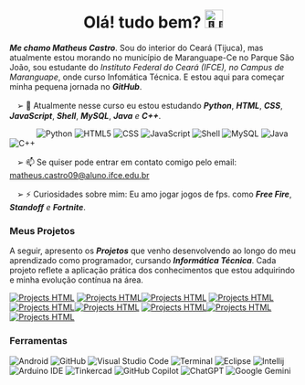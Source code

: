 <h1 align="center"> Olá! tudo bem? <img src="https://fonts.gstatic.com/s/e/notoemoji/latest/1f44b_1f3fb/512.gif" alt="👋🏻" width="32" height="32">
</h1>


_**Me chamo Matheus Castro**_. Sou do interior do Ceará (Tijuca), mas atualmente estou morando no município de Maranguape-Ce no Parque São João, sou estudante do *Instituto Federal do Ceará (IFCE), no Campus de Maranguape*, onde curso Infomática Técnica. E estou aqui para começar minha pequena jornada no _**GitHub**_.

ㅤ➢ 🌱 Atualmente nesse curso eu estou estudando _**Python**_, _**HTML**_, _**CSS**_, _**JavaScript**_, _**Shell**_, _**MySQL**_, _**Java**_ _e_ _**C++**_. 

              ![Python](https://img.shields.io/badge/python-222222?style=for-the-badge&logo=python&logoColor=006699)
![HTML5](https://img.shields.io/badge/html-222222?style=for-the-badge&logo=html5&logoColor=FF6633)
![CSS](https://img.shields.io/badge/CSS-222222?&style=for-the-badge&logo=css3&logoColor=6633FF)
![JavaScript](https://img.shields.io/badge/javascript-222222?&style=for-the-badge&logo=html5&logoColor=FFFF00)
![Shell](https://img.shields.io/badge/Shell-222222?style=for-the-badge&logo=linux&logoColor=99FF00)
![MySQL](https://img.shields.io/badge/MySQL-222222?style=for-the-badge&logo=MySQL&logoColor=3399CC)
![Java](https://img.shields.io/badge/java-222222?style=for-the-badge&logo=openjdk&logoColor=CC9900)
![C++](https://img.shields.io/badge/C%2B%2B-222222?style=for-the-badge&logo=C%2B%2B&logoColor=CC6699)

ㅤ➢ 📫 Se quiser pode entrar em contato comigo pelo email: matheus.castro09@aluno.ifce.edu.br

ㅤ➢ ⚡ Curiosidades sobre mim: Eu amo jogar jogos de fps. como _**Free Fire**_, _**Standoff**_ _e_ _**Fortnite**_.

### Meus Projetos

A seguir, apresento os _**Projetos**_ que venho desenvolvendo ao longo do meu aprendizado como programador, cursando _**Informática Técnica**_. Cada projeto reflete a aplicação prática dos conhecimentos que estou adquirindo e minha evolução contínua na área.


[![Projects HTML](https://img.shields.io/badge/Projects%20HTML-222222?style=for-the-badge&logo=html5&logoColor=FF6633)](https://teuzreal.github.io/ProjetosWeb1-HTML/) [![Projects HTML](https://img.shields.io/badge/-222222?style=for-the-badge&logo=html5&logoColor=FF6633)](https://teuzreal.github.io/ProjetoCard)[![Projects HTML](https://img.shields.io/badge/Project%20Card-222222?style=for-the-badge&logo=CSS3&logoColor=6633ff)](https://teuzreal.github.io/ProjetoCard/) [![Projects HTML](https://img.shields.io/badge/-222222?style=for-the-badge&logo=html5&logoColor=FF6633)](https://teuzreal.github.io/ProjetoCars)[![Projects HTML](https://img.shields.io/badge/-222222?style=for-the-badge&logo=CSS3&logoColor=6633ff)](https://teuzreal.github.io/ProjetoCars)[![Projects HTML](https://img.shields.io/badge/Project%20Cars-222222?style=for-the-badge&logo=html5&logoColor=FFFF00)](https://teuzreal.github.io/ProjetoCars/) [![Projects HTML](https://img.shields.io/badge/-222222?style=for-the-badge&logo=html5&logoColor=FF6633)](https://teuzreal.github.io/ProjetoCars)[![Projects HTML](https://img.shields.io/badge/-222222?style=for-the-badge&logo=CSS3&logoColor=6633ff)](https://teuzreal.github.io/ProjetoCars)[![Projects HTML](https://img.shields.io/badge/Project%20Store-222222?style=for-the-badge&logo=html5&logoColor=FFFF00)](https://teuzreal.github.io/ProjetoStore/)

### Ferramentas
![Android](https://img.shields.io/badge/Samsung-Galaxy_A55-999999?style=for-the-badge&logo=f-droid&logoColor=white)
![GitHub](https://img.shields.io/badge/github-222222.svg?style=for-the-badge&logo=github&logoColor=white)
![Visual Studio Code](https://img.shields.io/badge/Visual%20Studio%20Code-0078d7.svg?style=for-the-badge&logo=veed&logoColor=white)
![Terminal](https://img.shields.io/badge/Terminal-222222?style=for-the-badge&logo=Accenture&logoColor=white)
![Eclipse](https://img.shields.io/badge/Eclipse-2C2255?style=for-the-badge&logo=eclipse&logoColor=white)
![Intellij](https://img.shields.io/badge/IntelliJ%20IDEA-6633FF.svg?style=for-the-badge&logo=IntelliJ-IDEA&logoColor=white)
![Arduino IDE](https://img.shields.io/badge/Arduino_IDE-00979D?style=for-the-badge&logo=arduino&logoColor=white)
![Tinkercad](https://img.shields.io/badge/Tinkercad-1477D1.svg?style=for-the-badge&logo=Tinkercad&logoColor=white)
![GitHub Copilot](https://img.shields.io/badge/github_copilot-8957E5?style=for-the-badge&logo=github-copilot&logoColor=white)
![ChatGPT](https://img.shields.io/badge/chatGPT-74aa9c?style=for-the-badge&logo=openai&logoColor=white)
![Google Gemini](https://img.shields.io/badge/google%20gemini-8E75B2?style=for-the-badge&logo=google%20gemini&logoColor=white)
